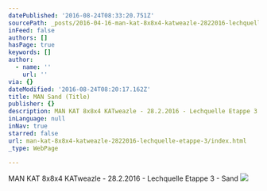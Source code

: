 ```yaml
---
datePublished: '2016-08-24T08:33:20.751Z'
sourcePath: _posts/2016-04-16-man-kat-8x8x4-katweazle-2822016-lechquelle-etappe-3.md
inFeed: false
authors: []
hasPage: true
keywords: []
author:
  - name: ''
    url: ''
via: {}
dateModified: '2016-08-24T08:20:17.162Z'
title: MAN Sand (Title)
publisher: {}
description: MAN KAT 8x8x4 KATweazle - 28.2.2016 - Lechquelle Etappe 3 - Sand
inLanguage: null
inNav: true
starred: false
url: man-kat-8x8x4-katweazle-2822016-lechquelle-etappe-3/index.html
_type: WebPage

---
```

MAN KAT 8x8x4 KATweazle - 28.2.2016 - Lechquelle Etappe 3 - Sand
![](https://s3-us-west-2.amazonaws.com/the-grid-img/p/3849616003fba964db8e802f069a0e742387c077.jpg)
